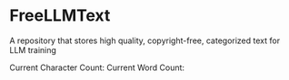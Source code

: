 # FreeLLMText
A repository that stores high quality, copyright-free, categorized text for LLM training

Current Character Count:
Current Word Count:
